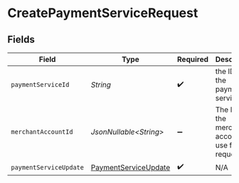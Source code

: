 # CreatePaymentServiceRequest


## Fields

| Field                                                                   | Type                                                                    | Required                                                                | Description                                                             | Example                                                                 |
| ----------------------------------------------------------------------- | ----------------------------------------------------------------------- | ----------------------------------------------------------------------- | ----------------------------------------------------------------------- | ----------------------------------------------------------------------- |
| `paymentServiceId`                                                      | *String*                                                                | :heavy_check_mark:                                                      | the ID of the payment service                                           | fffd152a-9532-4087-9a4f-de58754210f0                                    |
| `merchantAccountId`                                                     | *JsonNullable\<String>*                                                 | :heavy_minus_sign:                                                      | The ID of the merchant account to use for this request.                 |                                                                         |
| `paymentServiceUpdate`                                                  | [PaymentServiceUpdate](../../models/components/PaymentServiceUpdate.md) | :heavy_check_mark:                                                      | N/A                                                                     |                                                                         |